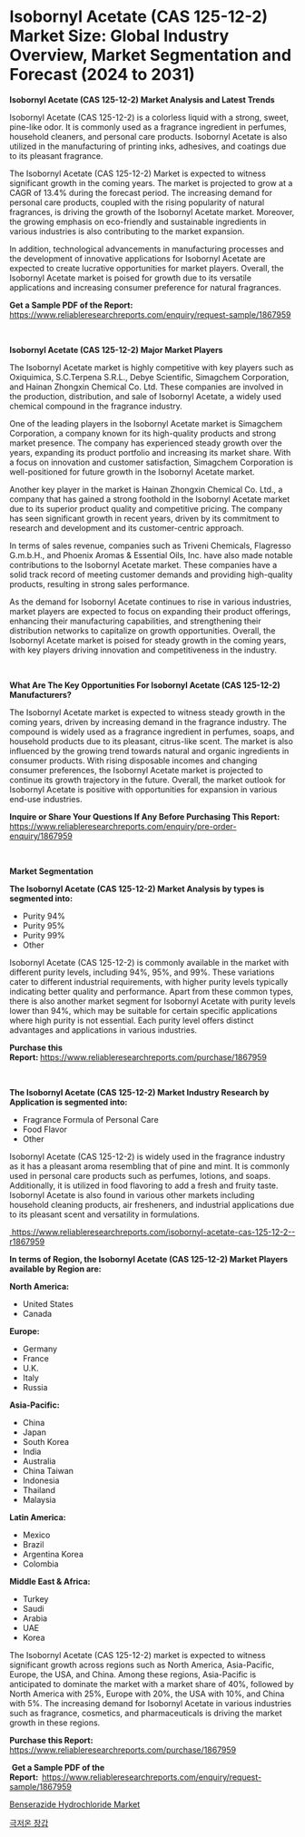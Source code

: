 <p><h1>Isobornyl Acetate (CAS 125-12-2) Market Size: Global Industry Overview, Market Segmentation and Forecast (2024 to 2031)</h1></p><p><strong>Isobornyl Acetate (CAS 125-12-2) Market Analysis and Latest Trends</strong></p>
<p><p>Isobornyl Acetate (CAS 125-12-2) is a colorless liquid with a strong, sweet, pine-like odor. It is commonly used as a fragrance ingredient in perfumes, household cleaners, and personal care products. Isobornyl Acetate is also utilized in the manufacturing of printing inks, adhesives, and coatings due to its pleasant fragrance.</p><p>The Isobornyl Acetate (CAS 125-12-2) Market is expected to witness significant growth in the coming years. The market is projected to grow at a CAGR of 13.4% during the forecast period. The increasing demand for personal care products, coupled with the rising popularity of natural fragrances, is driving the growth of the Isobornyl Acetate market. Moreover, the growing emphasis on eco-friendly and sustainable ingredients in various industries is also contributing to the market expansion.</p><p>In addition, technological advancements in manufacturing processes and the development of innovative applications for Isobornyl Acetate are expected to create lucrative opportunities for market players. Overall, the Isobornyl Acetate market is poised for growth due to its versatile applications and increasing consumer preference for natural fragrances.</p></p>
<p><strong>Get a Sample PDF of the Report:&nbsp;</strong> <a href="https://www.reliableresearchreports.com/enquiry/request-sample/1867959">https://www.reliableresearchreports.com/enquiry/request-sample/1867959</a></p>
<p>&nbsp;</p>
<p><strong>Isobornyl Acetate (CAS 125-12-2) Major Market Players</strong></p>
<p><p>The Isobornyl Acetate market is highly competitive with key players such as Oxiquimica, S.C.Terpena S.R.L., Debye Scientific, Simagchem Corporation, and Hainan Zhongxin Chemical Co. Ltd. These companies are involved in the production, distribution, and sale of Isobornyl Acetate, a widely used chemical compound in the fragrance industry.</p><p>One of the leading players in the Isobornyl Acetate market is Simagchem Corporation, a company known for its high-quality products and strong market presence. The company has experienced steady growth over the years, expanding its product portfolio and increasing its market share. With a focus on innovation and customer satisfaction, Simagchem Corporation is well-positioned for future growth in the Isobornyl Acetate market.</p><p>Another key player in the market is Hainan Zhongxin Chemical Co. Ltd., a company that has gained a strong foothold in the Isobornyl Acetate market due to its superior product quality and competitive pricing. The company has seen significant growth in recent years, driven by its commitment to research and development and its customer-centric approach.</p><p>In terms of sales revenue, companies such as Triveni Chemicals, Flagresso G.m.b.H., and Phoenix Aromas & Essential Oils, Inc. have also made notable contributions to the Isobornyl Acetate market. These companies have a solid track record of meeting customer demands and providing high-quality products, resulting in strong sales performance.</p><p>As the demand for Isobornyl Acetate continues to rise in various industries, market players are expected to focus on expanding their product offerings, enhancing their manufacturing capabilities, and strengthening their distribution networks to capitalize on growth opportunities. Overall, the Isobornyl Acetate market is poised for steady growth in the coming years, with key players driving innovation and competitiveness in the industry.</p></p>
<p>&nbsp;</p>
<p><strong>What Are The Key Opportunities For Isobornyl Acetate (CAS 125-12-2) Manufacturers?</strong></p>
<p><p>The Isobornyl Acetate market is expected to witness steady growth in the coming years, driven by increasing demand in the fragrance industry. The compound is widely used as a fragrance ingredient in perfumes, soaps, and household products due to its pleasant, citrus-like scent. The market is also influenced by the growing trend towards natural and organic ingredients in consumer products. With rising disposable incomes and changing consumer preferences, the Isobornyl Acetate market is projected to continue its growth trajectory in the future. Overall, the market outlook for Isobornyl Acetate is positive with opportunities for expansion in various end-use industries.</p></p>
<p><strong>Inquire or Share Your Questions If Any Before Purchasing This Report:</strong> <a href="https://www.reliableresearchreports.com/enquiry/pre-order-enquiry/1867959">https://www.reliableresearchreports.com/enquiry/pre-order-enquiry/1867959</a></p>
<p>&nbsp;</p>
<p><strong>Market Segmentation</strong></p>
<p><strong>The Isobornyl Acetate (CAS 125-12-2) Market Analysis by types is segmented into:</strong></p>
<p><ul><li>Purity 94%</li><li>Purity 95%</li><li>Purity 99%</li><li>Other</li></ul></p>
<p><p>Isobornyl Acetate (CAS 125-12-2) is commonly available in the market with different purity levels, including 94%, 95%, and 99%. These variations cater to different industrial requirements, with higher purity levels typically indicating better quality and performance. Apart from these common types, there is also another market segment for Isobornyl Acetate with purity levels lower than 94%, which may be suitable for certain specific applications where high purity is not essential. Each purity level offers distinct advantages and applications in various industries.</p></p>
<p><strong>Purchase this Report:&nbsp;</strong><a href="https://www.reliableresearchreports.com/purchase/1867959">https://www.reliableresearchreports.com/purchase/1867959</a></p>
<p>&nbsp;</p>
<p><strong>The Isobornyl Acetate (CAS 125-12-2) Market Industry Research by Application is segmented into:</strong></p>
<p><ul><li>Fragrance Formula of Personal Care</li><li>Food Flavor</li><li>Other</li></ul></p>
<p><p>Isobornyl Acetate (CAS 125-12-2) is widely used in the fragrance industry as it has a pleasant aroma resembling that of pine and mint. It is commonly used in personal care products such as perfumes, lotions, and soaps. Additionally, it is utilized in food flavoring to add a fresh and fruity taste. Isobornyl Acetate is also found in various other markets including household cleaning products, air fresheners, and industrial applications due to its pleasant scent and versatility in formulations.</p></p>
<p><a href="https://www.reliableresearchreports.com/isobornyl-acetate-cas-125-12-2--r1867959">&nbsp;https://www.reliableresearchreports.com/isobornyl-acetate-cas-125-12-2--r1867959</a></p>
<p><strong>In terms of Region, the Isobornyl Acetate (CAS 125-12-2) Market Players available by Region are:</strong></p>
<p>
    <p> <strong> North America: </strong>
        <ul>
            <li>United States</li>
            <li>Canada</li>
        </ul>
        </p> 
    <p> <strong> Europe: </strong>
        <ul>
            <li>Germany</li>
            <li>France</li>
            <li>U.K.</li>
            <li>Italy</li>
            <li>Russia</li>
        </ul>
        </p> 
    <p> <strong> Asia-Pacific: </strong>
        <ul>
            <li>China</li>
            <li>Japan</li>
            <li>South Korea</li>
            <li>India</li>
            <li>Australia</li>
            <li>China Taiwan</li>
            <li>Indonesia</li>
            <li>Thailand</li>
            <li>Malaysia</li>
        </ul>
        </p> 
    <p> <strong> Latin America: </strong>
        <ul>
            <li>Mexico</li>
            <li>Brazil</li>
            <li>Argentina Korea</li>
            <li>Colombia</li>
        </ul>
        </p> 
    <p> <strong> Middle East & Africa: </strong>
        <ul>
            <li>Turkey</li>
            <li>Saudi</li>
            <li>Arabia</li>
            <li>UAE</li>
            <li>Korea</li>
        </ul>
    </p>
    </p>
<p><p>The Isobornyl Acetate (CAS 125-12-2) market is expected to witness significant growth across regions such as North America, Asia-Pacific, Europe, the USA, and China. Among these regions, Asia-Pacific is anticipated to dominate the market with a market share of 40%, followed by North America with 25%, Europe with 20%, the USA with 10%, and China with 5%. The increasing demand for Isobornyl Acetate in various industries such as fragrance, cosmetics, and pharmaceuticals is driving the market growth in these regions.</p></p>
<p><strong>Purchase this Report: </strong><a href="https://www.reliableresearchreports.com/purchase/1867959">https://www.reliableresearchreports.com/purchase/1867959</a></p>
<p>&nbsp;<strong>Get a Sample PDF of the Report:&nbsp;&nbsp;</strong><a href="https://www.reliableresearchreports.com/enquiry/request-sample/1867959">https://www.reliableresearchreports.com/enquiry/request-sample/1867959</a></p>
<p><strong></strong></p>
<p><p><a href="https://view.publitas.com/reportprime-1/global-benserazide-hydrochloride-market-is-projected-to-grow-at-a-cagr-of-7-3-forcasted-for-period-from-2024-to-2031/">Benserazide Hydrochloride Market</a></p><p><a href="https://github.com/mofijurk071/Market-Research-Report-List-1/blob/main/52746309147.md">극저온 장갑</a></p></p>